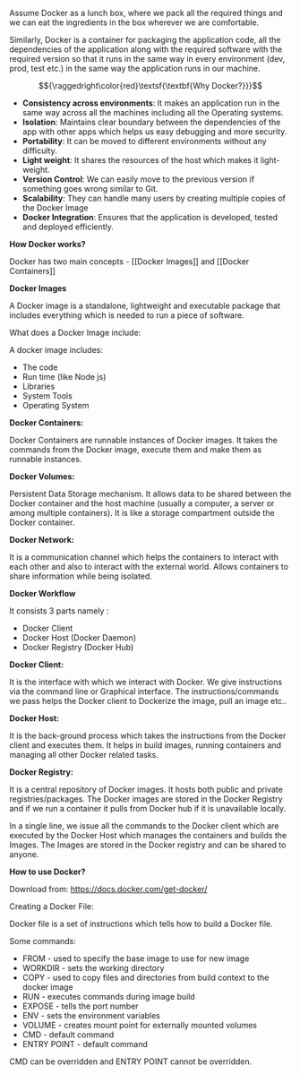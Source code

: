 
Assume Docker as a lunch box, where we pack all the required things and we can eat the ingredients in the box wherever we are comfortable.

Similarly, Docker is a container for packaging the application code, all the dependencies of the application along with the required software with the required version so that it runs in the same way in every environment (dev, prod, test etc.) in the same way the application runs in our machine.

$${\raggedright\color{red}\textsf{\textbf{Why Docker?}}}$$

- **Consistency across environments**: It makes an application run in the same way across all the machines including all the Operating systems.
- **Isolation**: Maintains clear boundary between the dependencies of the app with other apps which helps us easy debugging and more security.
- **Portability**: It can be moved to different environments without any difficulty.
- **Light weight**: It shares the resources of the host which makes it light-weight. 
- **Version Control**: We can easily move to the previous version if something goes wrong similar to Git.
- **Scalability**: They can handle many users by creating multiple copies of the Docker Image
- **Docker Integration**: Ensures that the application is developed, tested and deployed efficiently.

**How Docker works?**

Docker has two main concepts - [[Docker Images]] and [[Docker Containers]]

**Docker Images**

A Docker image is a standalone, lightweight and executable package that includes everything which is needed to run a piece of software.

What does a Docker Image include:

A docker image includes:
- The code
- Run time (like Node js)
- Libraries
- System Tools
- Operating System

**Docker Containers:**

Docker Containers are runnable instances of Docker images. It takes the commands from the Docker image, execute them and make them as runnable instances.

**Docker Volumes:**

Persistent Data Storage mechanism. It allows data to be shared between the Docker container and the host machine (usually a computer, a server or among multiple containers). It is like a storage compartment outside the Docker container.

**Docker Network:** 

It is a communication channel which helps the containers to interact with each other and also to interact with the external world. Allows containers to share information while being isolated.

**Docker Workflow**

It consists 3 parts namely :

- Docker Client
- Docker Host (Docker Daemon)
- Docker Registry (Docker Hub)

**Docker Client:** 

It is the interface with which we interact with Docker. We give instructions via the command line or Graphical interface. The instructions/commands we pass helps the Docker client to Dockerize the image, pull an image etc..

**Docker Host:**

It is the back-ground process which takes the instructions from the Docker client and executes them. It helps in build images, running containers and managing all other Docker related tasks.

**Docker Registry:**

It is a central repository of Docker images. It hosts both public and private registries/packages. The Docker images are stored in the Docker Registry and if we run a container it pulls from Docker hub if it is unavailable locally.

In a single line, we issue all the commands to the Docker client which are executed by the Docker Host which manages the containers and builds the Images. The Images are stored in the Docker registry and can be shared to anyone.

**How to use Docker?**

Download from: https://docs.docker.com/get-docker/

Creating a Docker File:

Docker file is a set of instructions which tells how to build a Docker file. 

Some commands:

- FROM - used to specify the base image to use for new image
- WORKDIR - sets the working directory
- COPY - used to copy files and directories from build context to the docker image
- RUN - executes commands during image build
- EXPOSE - tells the port number
- ENV - sets the environment variables
- VOLUME - creates mount point for externally mounted volumes
- CMD - default command
- ENTRY POINT - default command

CMD can be overridden and ENTRY POINT cannot be overridden.

